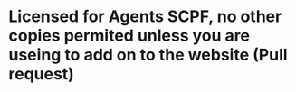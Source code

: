 # Licensed for Agents SCPF, no other copies permited unless you are useing to add on to the website (Pull request)
